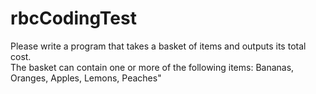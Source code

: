 # rbcCodingTest
Please write a program that takes a basket of items and outputs its total cost.<br>
The basket can contain one or more of the following items: Bananas, Oranges, Apples, Lemons, Peaches"<br>
